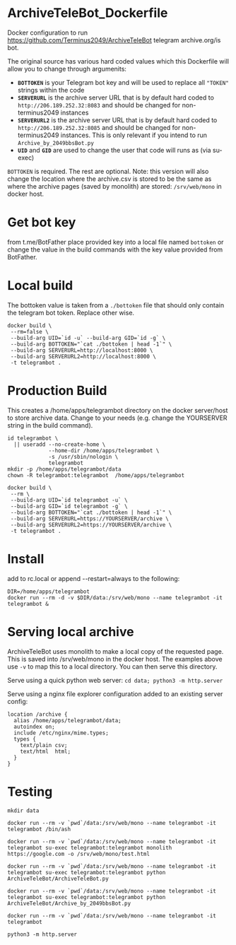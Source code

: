 # ArchiveTeleBot_Dockerfile

Docker configuration to run https://github.com/Terminus2049/ArchiveTeleBot telegram archive.org/is bot.

The original source has various hard coded values which this Dockerfile will allow you to change through argumenits:

* **`BOTTOKEN`** is your Telegram bot key and will be used to replace all `"TOKEN"` strings within the code
* **`SERVERURL`** is the archive server URL that is by default hard coded to `http://206.189.252.32:8083` and should be changed for non-terminus2049 instances
* **`SERVERURL2`** is the archive server URL that is by default hard coded to `http://206.189.252.32:8085` and should be changed for non-terminus2049 instances. This is only relevant if you intend to run `Archive_by_2049bbsBot.py`
* **`UID`** and **`GID`** are used to change the user that code will runs as (via su-exec)

`BOTTOKEN` is required. The rest are optional. Note: this version will also change the location where the archive.csv is stored to be the same as where the archive pages (saved by monolith) are stored: `/srv/web/mono` in docker host.

# Get bot key

from t.me/BotFather place provided key into a local file named `bottoken` or change the value in the build commands with the key value provided from BotFather.

# Local build

The bottoken value is taken from a `./bottoken` file that should only contain the telegram bot token. Replace other wise.

    docker build \
     --rm=false \
     --build-arg UID=`id -u` --build-arg GID=`id -g` \
     --build-arg BOTTOKEN="`cat ./bottoken | head -1`" \
     --build-arg SERVERURL=http://localhost:8000 \
     --build-arg SERVERURL2=http://localhost:8000 \
     -t telegrambot . 


# Production Build

This creates a /home/apps/telegrambot directory on the docker server/host to store archive data. Change to your needs (e.g. change the YOURSERVER string in the build command). 

    id telegrambot \
      || useradd --no-create-home \
                 --home-dir /home/apps/telegrambot \
                 -s /usr/sbin/nologin \
                 telegrambot
    mkdir -p /home/apps/telegrambot/data
    chown -R telegrambot:telegrambot  /home/apps/telegrambot

    docker build \
     --rm \
     --build-arg UID=`id telegrambot -u` \
     --build-arg GID=`id telegrambot -g` \
     --build-arg BOTTOKEN="`cat ./bottoken | head -1`" \
     --build-arg SERVERURL=https://YOURSERVER/archive \
     --build-arg SERVERURL2=https://YOURSERVER/archive \
     -t telegrambot .

# Install

add to rc.local or append --restart=always to the following:

    DIR=/home/apps/telegrambot
    docker run --rm -d -v $DIR/data:/srv/web/mono --name telegrambot -it telegrambot &


# Serving local archive

ArchiveTeleBot uses monolith to make a local copy of the requested page. This is saved into /srv/web/mono in the docker host. The examples above use `-v` to map this to a local directory. You can then serve this directory.

Serve using a quick python web server: `cd data; python3 -m http.server`

Serve using a nginx file explorer configuration added to an existing server config:

    location /archive {
      alias /home/apps/telegrambot/data;
      autoindex on;
      include /etc/nginx/mime.types;
      types {
        text/plain csv;
        text/html  html;
      }
    }


# Testing

    mkdir data

    docker run --rm -v `pwd`/data:/srv/web/mono --name telegrambot -it telegrambot /bin/ash

    docker run --rm -v `pwd`/data:/srv/web/mono --name telegrambot -it telegrambot su-exec telegrambot:telegrambot monolith https://google.com -o /srv/web/mono/test.html
    
    docker run --rm -v `pwd`/data:/srv/web/mono --name telegrambot -it telegrambot su-exec telegrambot:telegrambot python ArchiveTeleBot/ArchiveTeleBot.py
    
    docker run --rm -v `pwd`/data:/srv/web/mono --name telegrambot -it telegrambot su-exec telegrambot:telegrambot python ArchiveTeleBot/Archive_by_2049bbsBot.py
    
    docker run --rm -v `pwd`/data:/srv/web/mono --name telegrambot -it telegrambot

    python3 -m http.server

